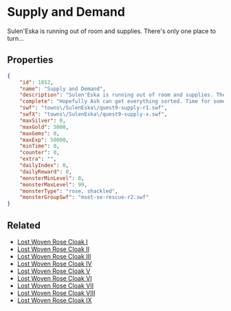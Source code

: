 # Supply and Demand

Sulen'Eska is running out of room and supplies. There's only one place to turn...

## Properties

```json
{
    "id": 1852,
    "name": "Supply and Demand",
    "description": "Sulen'Eska is running out of room and supplies. There's only one place to turn...",
    "complete": "Hopefully Ash can get everything sorted. Time for some long-deserved rest in the meantime!",
    "swf": "towns\/SulenEska\/quest9-supply-r1.swf",
    "swfX": "towns\/SulenEska\/quest9-supply-x.swf",
    "maxSilver": 0,
    "maxGold": 5000,
    "maxGems": 0,
    "maxExp": 50000,
    "minTime": 0,
    "counter": 0,
    "extra": "",
    "dailyIndex": 0,
    "dailyReward": 0,
    "monsterMinLevel": 0,
    "monsterMaxLevel": 99,
    "monsterType": "rose, shackled",
    "monsterGroupSwf": "mset-se-rescue-r2.swf"
}
```

## Related

- [Lost Woven Rose Cloak I](../items/10300-lost-woven-rose-cloak-i.md)
- [Lost Woven Rose Cloak II](../items/10301-lost-woven-rose-cloak-ii.md)
- [Lost Woven Rose Cloak III](../items/10302-lost-woven-rose-cloak-iii.md)
- [Lost Woven Rose Cloak IV](../items/10303-lost-woven-rose-cloak-iv.md)
- [Lost Woven Rose Cloak V](../items/10304-lost-woven-rose-cloak-v.md)
- [Lost Woven Rose Cloak VI](../items/10305-lost-woven-rose-cloak-vi.md)
- [Lost Woven Rose Cloak VII](../items/10306-lost-woven-rose-cloak-vii.md)
- [Lost Woven Rose Cloak VIII](../items/10307-lost-woven-rose-cloak-viii.md)
- [Lost Woven Rose Cloak IX](../items/20410-lost-woven-rose-cloak-ix.md)

